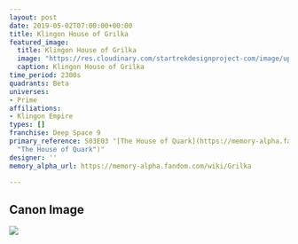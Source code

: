 ```yaml
---
layout: post
date: 2019-05-02T07:00:00+00:00
title: Klingon House of Grilka
featured_image:
  title: Klingon House of Grilka
  image: "https://res.cloudinary.com/startrekdesignproject-com/image/upload/v1556818129/HouseOfGrilka.png"
  caption: Klingon House of Grilka
time_period: 2300s
quadrants: Beta
universes:
- Prime
affiliations:
- Klingon Empire
types: []
franchise: Deep Space 9
primary_reference: S03E03 "[The House of Quark](https://memory-alpha.fandom.com/wiki/The_House_of_Quark
  "The House of Quark")"
designer: ''
memory_alpha_url: https://memory-alpha.fandom.com/wiki/Grilka

---
```

## Canon Image

![](https://res.cloudinary.com/startrekdesignproject-com/image/upload/v1556818129/Grilka_The-house-of-Quark.jpg)